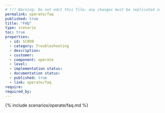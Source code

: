 ```yaml
---
# !!! Warning: Do not edit this file; any changes must be replicated in Excel !!!
permalink: operate/faq
published: true
title: "FAQ"
type: scenario
toc: true
properties:
  - id: SC099
  - category: Troubleshooting
  - description:
  - customer:
  - component: operate
  - level:
  - implementation status:
  - documentation status:
  - published: true
  - link: operate/faq
require:
required_by:
---
```


{% include scenarios/operate/faq.md %}
